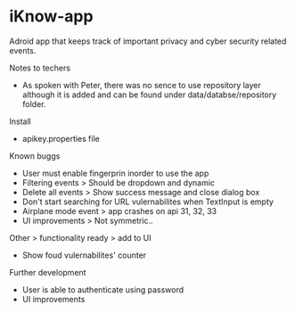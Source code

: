 # iKnow-app
Adroid app that keeps track of important privacy and cyber security related events.

Notes to techers
- As spoken with Peter, there was no sence to use repository layer although it is added and can be found under data/databse/repository folder.


Install

- apikey.properties file



Known buggs

- User must enable fingerprin inorder to use the app
- Filtering events > Should be dropdown and dynamic
- Delete all events > Show success message and close dialog box
- Don't start searching for URL vulernabilites when TextInput is empty
- Airplane mode event > app crashes on api 31, 32, 33
- UI improvements > Not symmetric..


Other > functionality ready > add to UI
- Show foud vulernabilites' counter


Further development
- User is able to authenticate using password
- UI improvements
